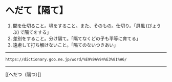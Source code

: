# へだて【隔て】
1. 間を仕切ること。境をすること。また、そのもの。仕切り。「屏風 (びょうぶ) で隔てをする」
2. 差別をすること。分け隔て。「隔てなくどの子も平等に育てる」
3. 遠慮して打ち解けないこと。「隔てのないつきあい」

---
`https://dictionary.goo.ne.jp/word/%E9%9A%94%E3%81%A6/`

---
[[へだつ（隔つ）]]
